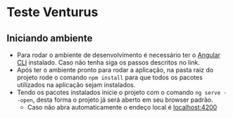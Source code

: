 # Teste Venturus
## Iniciando ambiente
* Para rodar o ambiente de desenvolvimento é necessário ter o [Angular CLI](https://github.com/angular/angular-cli) instalado. Caso não tenha siga os passos descritos no link.
* Após ter o ambiente pronto para rodar a aplicação, na pasta raiz do projeto rode o comando `npm install` para que todos os pacotes utilizados na aplicação sejam instalados.
* Tendo os pacotes instalados inicie o projeto com o comando `ng serve --open`, desta forma o projeto já será aberto em seu browser padrão.
  * Caso não abra automaticamente o endeço local é [localhost:4200](http://localhost:4200/)